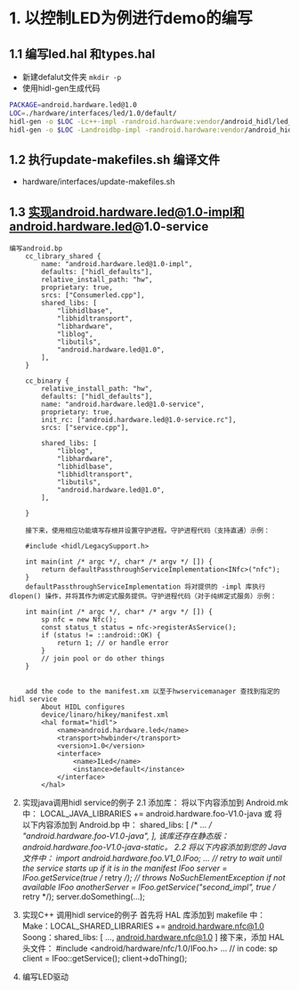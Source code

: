 
# 1. 以控制LED为例进行demo的编写
## 1.1 编写led.hal 和types.hal
- 新建defalut文件夹
`mkdir -p `
- 使用hidl-gen生成代码
```bash
PACKAGE=android.hardware.led@1.0
LOC=./hardware/interfaces/led/1.0/default/
hidl-gen -o $LOC -Lc++-impl -randroid.hardware:vendor/android_hidl/led_hidl/hardware/interfaces -randroid.hidl:system/libhidl/transport $PACKAGE
hidl-gen -o $LOC -Landroidbp-impl -randroid.hardware:vendor/android_hidl/led_hidl/hardware/interfaces -randroid.hidl:system/libhidl/transport $PACKAGE
```
## 1.2 执行update-makefiles.sh 编译文件

- hardware/interfaces/update-makefiles.sh

## 1.3 实现android.hardware.led@1.0-impl和android.hardware.led@1.0-service
	编写android.bp
		cc_library_shared {
			name: "android.hardware.led@1.0-impl",
			defaults: ["hidl_defaults"],
			relative_install_path: "hw",
			proprietary: true,
			srcs: ["Consumerled.cpp"],
			shared_libs: [
				"libhidlbase",
				"libhidltransport",
				"libhardware",
				"liblog",
				"libutils",
				"android.hardware.led@1.0",
			],
		}

		cc_binary {
			relative_install_path: "hw",
			defaults: ["hidl_defaults"],
			name: "android.hardware.led@1.0-service",
			proprietary: true,
			init_rc: ["android.hardware.led@1.0-service.rc"],
			srcs: ["service.cpp"],

			shared_libs: [
				"liblog",
				"libhardware",
				"libhidlbase",
				"libhidltransport",
				"libutils",
				"android.hardware.led@1.0",
			],

		}

		接下来，使用相应功能填写存根并设置守护进程。守护进程代码（支持直通）示例：

		#include <hidl/LegacySupport.h>

		int main(int /* argc */, char* /* argv */ []) {
			return defaultPassthroughServiceImplementation<INfc>("nfc");
		}
		defaultPassthroughServiceImplementation 将对提供的 -impl 库执行 dlopen() 操作，并将其作为绑定式服务提供。守护进程代码（对于纯绑定式服务）示例：

		int main(int /* argc */, char* /* argv */ []) {
			sp nfc = new Nfc();
			const status_t status = nfc->registerAsService();
			if (status != ::android::OK) {
				return 1; // or handle error
			}
			// join pool or do other things
		}


		add the code to the manifest.xm 以至于hwservicemanager 查找到指定的hidl service
			About HIDL configures
			device/linaro/hikey/manifest.xml
			<hal format="hidl">
				<name>android.hardware.led</name>
				<transport>hwbinder</transport>
				<version>1.0</version>
				<interface>
					<name>ILed</name>
					<instance>default</instance>
				</interface>
			</hal>


2. 实现java调用hidl service的例子
	2.1 添加库：
		将以下内容添加到 Android.mk 中：
		LOCAL_JAVA_LIBRARIES += android.hardware.foo-V1.0-java
		或
		将以下内容添加到 Android.bp 中：
		shared_libs: [
			/* … */
			"android.hardware.foo-V1.0-java",
		],
		该库还存在静态版：android.hardware.foo-V1.0-java-static。
	2.2 将以下内容添加到您的 Java 文件中：
		import android.hardware.foo.V1_0.IFoo;
		...
		// retry to wait until the service starts up if it is in the manifest
		IFoo server = IFoo.getService(true /* retry */); // throws NoSuchElementException if not available
		IFoo anotherServer = IFoo.getService("second_impl", true /* retry */);
		server.doSomething(…);


3. 实现C++ 调用hidl service的例子
	首先将 HAL 库添加到 makefile 中：
		Make：LOCAL_SHARED_LIBRARIES += android.hardware.nfc@1.0
		Soong：shared_libs: [ …, android.hardware.nfc@1.0 ]
	接下来，添加 HAL 头文件：
		#include <android/hardware/nfc/1.0/IFoo.h>
		…
		// in code:
		sp<IFoo> client = IFoo::getService();
		client->doThing();


4. 编写LED驱动


